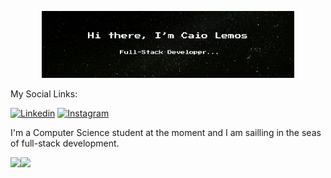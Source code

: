 
<p align="center"><img width="80%" alt="Hi there, I'm Caio Lemos" src="./gitgif.gif" /></p>


My Social Links:

[![Linkedin](https://img.shields.io/badge/LinkedIn-0077B5?style=for-the-badge&logo=linkedin&logoColor=white)](https://www.linkedin.com/in/caio-lemos-dantas-08539124b/) [![Instagram](https://img.shields.io/badge/Instagram-E4405F?style=for-the-badge&logo=instagram&logoColor=white)](https://www.instagram.com/caio._.kyo/)

I'm a Computer Science student at the moment and I am sailling in the seas of full-stack development. 


<div style="display: flex; justify-contente: center; ">
    <img align="center" height="200px" src="https://github-readme-stats.vercel.app/api?username=Caioledan&show_icons=true&theme=tokyonight&include_all_commits=true&rank_icon=github&hide_border=true">
    <img align="center" height="200px" src="https://github-readme-stats.vercel.app/api/top-langs/?username=Caioledan&layout=compact&theme=tokyonight&hide_border=true">

</div>
